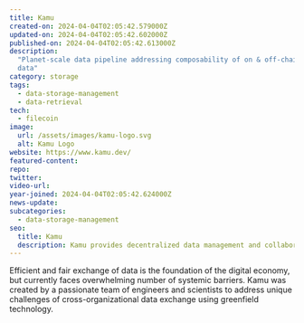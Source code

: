 ```yaml
---
title: Kamu
created-on: 2024-04-04T02:05:42.579000Z
updated-on: 2024-04-04T02:05:42.602000Z
published-on: 2024-04-04T02:05:42.613000Z
description:
  "Planet-scale data pipeline addressing composability of on & off-chain
  data"
category: storage
tags:
  - data-storage-management
  - data-retrieval
tech:
  - filecoin
image:
  url: /assets/images/kamu-logo.svg
  alt: Kamu Logo
website: https://www.kamu.dev/
featured-content:
repo:
twitter:
video-url:
year-joined: 2024-04-04T02:05:42.624000Z
news-update:
subcategories:
  - data-storage-management
seo:
  title: Kamu
  description: Kamu provides decentralized data management and collaboration tools.
---
```


Efficient and fair exchange of data is the foundation of the digital economy, but currently faces overwhelming number of systemic barriers. Kamu was created by a passionate team of engineers and scientists to address unique challenges of cross-organizational data exchange using greenfield technology.

